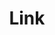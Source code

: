 ---
layout: pattern.njk
tags: 
    - legacy_en
    - legacy_components_en
    - page
key: link-legacy_en
title: Link
parent: components-legacy_en
image: legacy/overview/link.webp
keywords: 
order: 120
---